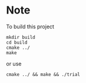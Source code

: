 # Note

To build this project 
```
mkdir build
cd build
cmake ../
make
```

or use
```
cmake ../ && make && ./trial
```
